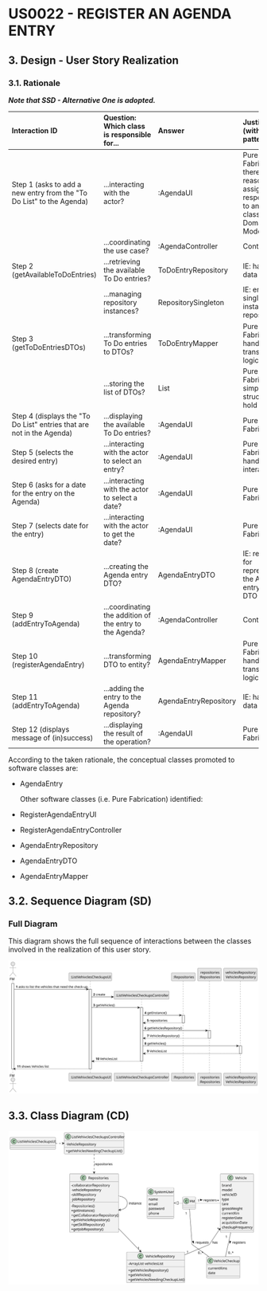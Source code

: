 # US0022 - REGISTER AN AGENDA ENTRY

## 3. Design - User Story Realization 

### 3.1. Rationale

_**Note that SSD - Alternative One is adopted.**_

| Interaction ID                                                                                                     | Question: Which class is responsible for...                | Answer                          | Justification (with patterns)                                                                                            |
|:-------------------------------------------------------------------------------------------------------------------|:-----------------------------------------------------------|:--------------------------------|:-------------------------------------------------------------------------------------------------------------------------|
| Step 1 (asks to add a new entry from the "To Do List" to the Agenda)                                               | ...interacting with the actor?                             | :AgendaUI                       | Pure Fabrication: there is no reason to assign this responsibility to any existing class in the Domain Model.            |
|                                                                                                                    | ...coordinating the use case?                              | :AgendaController               | Controller                                                                                                               |
| Step 2 (getAvailableToDoEntries)                                                                                   | ...retrieving the available To Do entries?                 | ToDoEntryRepository             | IE: has the data                                                                                                         |
|                                                                                                                    | ...managing repository instances?                          | RepositorySingleton             | IE: ensures a single instance of repositories                                                                            |
| Step 3 (getToDoEntriesDTOs)                                                                                        | ...transforming To Do entries to DTOs?                     | ToDoEntryMapper                 | Pure Fabrication: handles transformation logic                                                                            |
|                                                                                                                    | ...storing the list of DTOs?                               | List<ToDoEntryDTO>              | Pure Fabrication: simple data structure to hold DTOs                                                                     |
| Step 4 (displays the "To Do List" entries that are not in the Agenda)                                              | ...displaying the available To Do entries?                 | :AgendaUI                       | Pure Fabrication                                                                                                         |
| Step 5 (selects the desired entry)                                                                                 | ...interacting with the actor to select an entry?          | :AgendaUI                       | Pure Fabrication: handles UI interaction                                                                                 |
| Step 6 (asks for a date for the entry on the Agenda)                                                               | ...interacting with the actor to select a date?            | :AgendaUI                       | Pure Fabrication                                                                                                         |
| Step 7 (selects date for the entry)                                                                                | ...interacting with the actor to get the date?             | :AgendaUI                       | Pure Fabrication                                                                                                         |
| Step 8 (create AgendaEntryDTO)                                                                                     | ...creating the Agenda entry DTO?                          | AgendaEntryDTO                  | IE: responsible for representing the Agenda entry as a DTO                                                               |
| Step 9 (addEntryToAgenda)                                                                                          | ...coordinating the addition of the entry to the Agenda?   | :AgendaController               | Controller                                                                                                               |
| Step 10 (registerAgendaEntry)                                                                                      | ...transforming DTO to entity?                             | AgendaEntryMapper               | Pure Fabrication: handles transformation logic                                                                            |
| Step 11 (addEntryToAgenda)                                                                                         | ...adding the entry to the Agenda repository?              | AgendaEntryRepository           | IE: has the data                                                                                                         |
| Step 12 (displays message of (in)success)                                                                          | ...displaying the result of the operation?                 | :AgendaUI                       | Pure Fabrication                                                                                                         |

According to the taken rationale, the conceptual classes promoted to software classes are: 

* AgendaEntry


  Other software classes (i.e. Pure Fabrication) identified: 

*  RegisterAgendaEntryUI
*  RegisterAgendaEntryController
*  AgendaEntryRepository
*  AgendaEntryDTO
*  AgendaEntryMapper


## 3.2. Sequence Diagram (SD)
### Full Diagram

This diagram shows the full sequence of interactions between the classes involved in the realization of this user story.

![Sequence Diagram - Full](svg/us008-sequence-diagram-full.svg)

## 3.3. Class Diagram (CD)

![Class Diagram](svg/us008-class-diagram.svg)